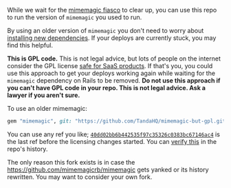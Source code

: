 While we wait for the [mimemagic fiasco](https://www.theregister.com/2021/03/25/ruby_rails_code/) to clear up, you can use this repo to run the version of `mimemagic` you used to run.

By using an older version of `mimemagic` you don't need to worry about [installing new dependencies](https://github.com/mimemagicrb/mimemagic#dependencies). If your deploys are currently stuck, you may find this helpful.

**This is GPL code.** This is not legal advice, but lots of people on the internet consider the GPL license [safe for SaaS products](https://resources.whitesourcesoftware.com/blog-whitesource/the-saas-loophole-in-gpl-open-source-licenses). If that's you, you could use this approach to get your deploys working again while waiting for the `mimemagic` dependency on Rails to be removed. **Do not use this approach if you can't have GPL code in your repo. This is not legal advice. Ask a lawyer if you aren't sure.**

To use an older mimemagic:

```ruby
gem "mimemagic", git: "https://github.com/TandaHQ/mimemagic-but-gpl.git", ref: "40dd02bb6b442535f97c35326c0383bc67146ac4"
```

You can use any ref you like; [`40dd02bb6b442535f97c35326c0383bc67146ac4`](https://github.com/mimemagicrb/mimemagic/tree/40dd02bb6b442535f97c35326c0383bc67146ac4) is the last ref before the licensing changes started. You can [verify this](https://github.com/mimemagicrb/mimemagic/commits/master?after=ffcff44bc1c5070fff94f67e6ac5b81135e5d853+34&branch=master) in the repo's history.

The only reason this fork exists is in case the https://github.com/mimemagicrb/mimemagic gets yanked or its history rewritten. You may want to consider your own fork.
